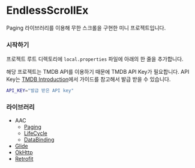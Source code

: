 # EndlessScrollEx

Paging 라이브러리를 이용해 무한 스크롤을 구현한 미니 프로젝트입니다.

### 시작하기

프로젝트 루트 디렉토리에 `local.properties` 파일에 아래의 한 줄을 추가합니다.

해당 프로젝트는 TMDB API를 이용하기 때문에 TMDB API Key가 필요합니다. API Key는 [TMDB Introduction](https://developers.themoviedb.org/3/getting-started/introduction)에서 가이드를 참고해서 발급 받을 수 있습니다.

```bash
API_KEY="발급 받은 API key"
```

### 라이브러리

- AAC
  - [Paging](https://developer.android.com/topic/libraries/architecture/paging)
  - [LifeCycle](https://developer.android.com/jetpack/androidx/releases/lifecycle)
  - [DataBinding](https://developer.android.com/topic/libraries/data-binding)
- [Glide](https://github.com/bumptech/glide)
- [OkHttp](https://square.github.io/okhttp)
- [Retrofit](https://square.github.io/retrofit) 
